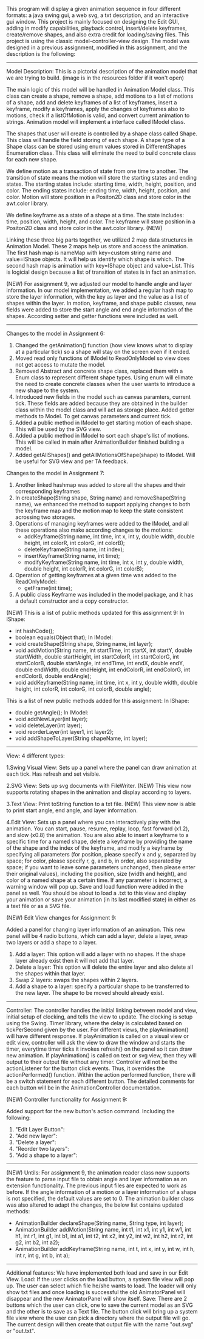 This program will display a given animation sequence in four different formats: a java swing gui, a web svg, a txt description, and an interactive gui window. This project is mainly focused on designing the Edit GUI, adding in modify capabilities, playback control, insert/delete keyframes, create/remove shapes, and also extra credit for loading/saving files.
This project is using the classic model-controller-view design. The model was designed in a previous assignment, modified in this assignment, and the description is the following:

----------------------------------------------------------------------------------------------------------------------------------------
Model Description:
This is a pictorial description of the animation model that we are trying to build. (image is in the resources folder if it won't open)

The main logic of this model will be handled in Animation Model class. This class can create a shape, remove a shape, add motions to a list of motions of a shape, add and delete keyframes of a list of keyframes, insert a keyframe, modify a keyframes, apply the changes of keyframes also to motions, check if a listOfMotion is valid, and convert current animation to strings. Animation model will implement a interface called IModel class. 

The shapes that user will create is controlled by a shape class called Shape. This class will handle the field storing of each shape. A shape type of a Shape class can be stored using enum values stored in DifferentShapes Enumeration class. This class will eliminate the need to build concrete class for each new shape.

We define motion as a transaction of state from one time to another. The transition of state means the motion will store the starting states and ending states. The starting states include: starting time, width, height, position, and color. The ending states include: ending time, width, height, position, and color. Motion will store position in a Positon2D class and store color in the awt.color library.

We define keyframe as a state of a shape at a time. The state includes: time, position, width, height, and color. The keyframe will store position in a Positon2D class and store color in the awt.color library. (NEW)

Linking these three big parts together, we utilized 2 map data structures in Animation Model. These 2 maps help us store and access the animation. The first hash map is nameMap with key=custom string name and value=IShape objects. It will help us identify which shape is which. The second hash map is animation with key=IShape object and value=List. This is logicial design because a list of transition of states is in fact an animation.

(NEW) For assignment 9, we adjusted our model to handle angle and layer information. In our model implementation, we added a regular hash map to store the layer information, with the key as layer and the value as a list of shapes within the layer. In motion, keyframe, and shape public classes, new fields were added to store the start angle and end angle information of the shapes. According setter and getter functions were included as well. 

----------------------------------------------------------------------------------------------------------------------------------------
Changes to the model in Assignment 6:
1. Changed the getAnimation() function (how view knows what to display at a particular tick) so a shape will stay on the screen even if it ended.
2. Moved read only functions of IModel to ReadOnlyModel so view does not get access to mutate the model.
3. Removed Abstract and concrete shape class, replaced them with a Enum class to represent different shape types. Using enum will elimate the need to create concrete classes when the user wants to introduce a new shape to the system.
4. Introduced new fields in the model such as canvas paramters, current tick. These fields are added because they are obtained in the builder class within the model class and will act as storage place. Added getter methods to Model. To get canvas parameters and current tick.
5. Added a public method in IModel to get starting motion of each shape. This will be used by the SVG view.
6. Added a public method in IModel to sort each shape's list of motions. This will be called in main after AnimationBuilder finished building a model. 
7. Added getAllShapes() and getAllMotionsOfShape(shape) to IModel. Will be useful for SVG view and per TA feedback.

Changes to the model in Assignment 7:
1. Another linked hashmap was added to store all the shapes and their corresponding keyframes
2. In createShape(String shape, String name) and removeShape(String name), we enhanced the method to support applying changes to both the keyframe map and the motion map to keep the state consistent acrossing two storages.
3. Operations of managing keyframes were added to the IModel, and all these operations also make according changes to the motions:
    - addKeyframe(String name, int time, int x, int y, double width, double height, int colorR, int colorG, int colorB);
    - deleteKeyframe(String name, int index);
    - insertKeyframe(String name, int time);
    - modifyKeyframe(String name, int time, int x, int y, double width, double height, int colorR, int colorG, int colorB);
4. Operation of getting keyframes at a given time was added to the ReadOnlyModel:
    - getFrame(int time);
5. A public class Keyframe was included in the model package, and it has a default constructor and a copy constructor.

(NEW) This is a list of public methods updated for this assignment 9: 
  In IShape: 
  - int hashCode();
  - boolean equals(Object that);
  In IModel:
  - void createShape(String shape, String name, int layer);
  - void addMotion(String name, int startTime, int startX, int startY, double startWidth,
                 double startHeight, int startColorR, int startColorG, int startColorB,
                 double startAngle, int endTime, int endX, double endY, double endWidth,
                 double endHeight, int endColorR, int endColorG, int endColorB, double endAngle);
  - void addKeyframe(String name, int time, int x, int y, double width,
                   double height, int colorR, int colorG, int colorB, double angle);

This is a list of new public methods added for this assignment: 
  In IShape: 
  - double getAngle();
  In IModel:
  - void addNewLayer(int layer);
  - void deleteLayer(int layer);
  - void reorderLayer(int layer1, int layer2);
  - void addShapeToLayer(String shapeName, int layer);

----------------------------------------------------------------------------------------------------------------------------------------
View: 4 different types:

1.Swing Visual View:
  Sets up a panel where the panel can draw animation at each tick. Has refresh and set visible.
  
2.SVG View:
  Sets up svg documents with FileWriter.
  (NEW) This view now supports rotating shapes in the animation and display according to layers.

3.Text View:
  Print toString function to a txt file.
  (NEW) This view now is able to print start angle, end angle, and layer information. 

4.Edit View:
  Sets up a panel where you can interactively play with the animation. You can start, pause, resume, replay, loop, fast forward (x1.2), and slow (x0.8) the animation. You are also able to insert a keyframe to a specific time for a named shape, delete a keyframe by providing the name of the shape and the index of the keyframe, and modify a keyframe by specifying all parameters (for position, please specify x and y, separated by space; for color, please specify r, g, and b, in order, also separated by space; if you want to leave some parameters unchanged, then please enter their original values), including the position, size (width and height), and color of a named shape at a certain time. If any parameter is incorrect, a warning window will pop up. Save and load function were added in the panel as well. You should be about to load a .txt to this view and display your animation or save your animation (in its last modified state) in either as a text file or as a SVG file. 
  
(NEW) Edit View changes for Assignment 9:

Added a panel for changing layer information of an animation. This new panel will be 4 radio buttons, which can add a layer, delete a layer, swap two layers or add a shape to a layer.
1. Add a layer: This option will add a layer with no shapes. If the shape layer already exist then it will not add that layer.
2. Delete a layer: This option will delete the entire layer and also delete all the shapes within that layer.
3. Swap 2 layers: swaps the shapes within 2 layers.
4. Add a shape to a layer: specify a particular shape to be transferred to the new layer. The shape to be moved should already exist.

----------------------------------------------------------------------------------------------------------------------------------------
Controller:
The controller handles the initial linking between model and view, initial setup of clocking, and tells the view to update. The clocking is setup using the Swing. Timer library, where the delay is calculated based on tickPerSecond given by the user. For different views, the playAnimation() will have different response. If playAnimation is called on a visual view or edit view, controller will ask the view to draw the window and starts the timer, everytime timer ticks it invokes refresh() on the panel so it can draw new animation. If playAnimation() is called on text or svg view, then they will output to their output file without any timer. Controller will not be the actionListener for the button click events. Thus, it overrides the actionPerformed() function. Within the action performed function, there will be a switch statement for each different button. The detailed comments for each button will be in the AnimationController documentation.



(NEW) Controller functionality for Assignment 9:

Added support for the new button's action command. Including the following:

1. "Edit Layer Button":
2. "Add new layer":
3. "Delete a layer":
4. "Reorder two layers":
5. "Add a shape to a layer":

----------------------------------------------------------------------------------------------------------------------------------------
(NEW) Untils:
For assignment 9, the animation reader class now supports the feature to parse input file to obtain angle and layer information as an extension functionality. The previous input files are expected to work as before. If the angle information of a motion or a layer information of a shape is not specified, the default values are set to 0. 
The animation builder class was also altered to adapt the changes, the below list contains updated methods:
- AnimationBuilder<Doc> declareShape(String name, String type, int layer);
- AnimationBuilder<Doc> addMotion(String name, int t1, int x1, int y1, int w1, int h1, int r1,
                                  int g1, int b1, int a1, int t2, int x2, int y2, int w2, int h2,
                                  int r2, int g2, int b2, int a2);
-   AnimationBuilder<Doc> addKeyframe(String name,
                                    int t, int x, int y, int w, int h, int r, int g, int b, int a);

----------------------------------------------------------------------------------------------------------------------------------------
Additional features:
We have implemented both load and save in our Edit View.
Load: If the user clicks on the load button, a system file view will pop up. The user can select which file he/she wants to load. The loader will only show txt files and once loading is successful the old AnimatorPanel will disappear and the new AnimatorPanel will show itself.
Save: There are 2 buttons which the user can click, one to save the current model as an SVG and the other is to save as a Text file. The button click will bring up a system file view where the user can pick a directory where the output file will go. The current design will then create that output file with the name "out.svg" or "out.txt".
